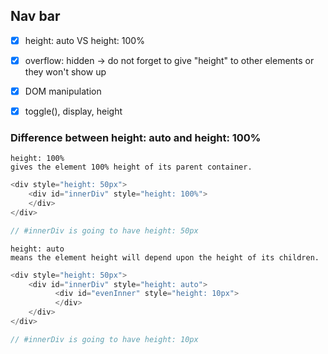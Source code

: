 ## Nav bar 


- [x] height: auto VS height: 100%
- [x] overflow: hidden -> do not forget to give "height" to other elements or they won't show up
- [x] DOM manipulation
- [x] toggle(), display, height



### Difference between height: auto and height: 100%

```
height: 100% 
gives the element 100% height of its parent container.
```
```js
<div style="height: 50px">
    <div id="innerDiv" style="height: 100%">
    </div>
</div>

// #innerDiv is going to have height: 50px
```

```
height: auto 
means the element height will depend upon the height of its children.
```
```js
<div style="height: 50px">
    <div id="innerDiv" style="height: auto">
          <div id="evenInner" style="height: 10px">
          </div>
    </div>
</div>

// #innerDiv is going to have height: 10px
```